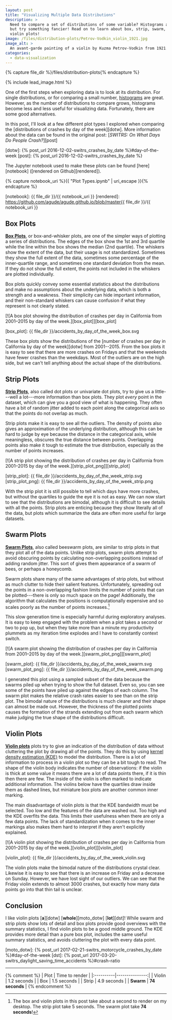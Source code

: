 ```yaml
---
layout: post
title: "Visualizing Multiple Data Distributions"
description: >
  Need to compare a set of distributions of some variable? Histograms are OK,
  but try something fancier! Read on to learn about box, strip, swarm, and
  violin plots!
image: /files/distribution-plots/Petrov-Vodkin_violin_1921.jpg
image_alt: >
  An avant-garde painting of a violin by Kuzma Petrov-Vodkin from 1921.
categories:
  - data-visualization
---
```


{% capture file_dir %}/files/distribution-plots{% endcapture %}

{% include lead_image.html %}

One of the first steps when exploring data is to look at its distribution. For
single distributions, or for comparing a small number, [histograms][hist] are
great. However, as the number of distributions to compare grows, histograms
become less and less useful for visualizing data. Fortunately, there are some
good alternatives.

[hist]: https://en.wikipedia.org/wiki/Histogram

In this post, I'll look at a few different plot types I explored when
comparing the [distributions of crashes by day of the week][dotw]. More
information about the data can be found in the original post: [_SWITRS: On
What Days Do People Crash?_][post]

[dotw]: {% post_url 2016-12-02-switrs_crashes_by_date %}#day-of-the-week
[post]: {% post_url 2016-12-02-switrs_crashes_by_date %}

The Jupyter notebook used to make these plots can be found [here][notebook]
([rendered on Github][rendered]).

{% capture notebook_uri %}{{ "Plot Types.ipynb" | uri_escape }}{% endcapture %} 

[notebook]: {{ file_dir }}/{{ notebook_uri }}
[rendered]: https://github.com/agude/agude.github.io/blob/master{{ file_dir }}/{{ notebook_uri }}

## Box Plots

[**Box Plots**][box], or box-and-whisker plots, are one of the simpler ways of
plotting a series of distributions. The edges of the box show the 1st and 3rd quartile
while the line within the box shows the median (2nd quartile). The whiskers
show the extent of the data, but their usage is not standardized. Sometimes
they show the full extent of the data, sometimes some percentage of the
inner-quartile range, and sometimes one standard deviation from the mean. If
they do not show the full extent, the points not included in the whiskers are
plotted individually.

Box plots quickly convey some essential statistics about the distributions
and make no assumptions about the underlying data, which is both a strength
and a weakness. Their simplicity can hide important information, and their
non-standard whiskers can cause confusion if what they represent is not
clearly stated.

[box]: https://en.wikipedia.org/wiki/Box_plot

[![A box plot showing the distribution of crashes per day in California from
2001–2015 by day of the week.][box_plot]][box_plot]

[box_plot]: {{ file_dir }}/accidents_by_day_of_the_week_box.svg

These box plots show the distributions of the [number of crashes per day in
California by day of the week][dotw] from 2001--2015. From the box plots it is
easy to see that there are more crashes on Fridays and that the weekends have
fewer crashes than the weekdays. Most of the outliers are on the high side,
but we can't tell anything about the actual shape of the distributions.

## Strip Plots

[**Strip Plots**][strip], also called dot plots or univariate dot plots, try
to give us a little---well a lot---more information than box plots. They plot
_every_ point in the dataset, which can give you a good view of what is
happening. They often have a bit of random jitter added to each point along
the categorical axis so that the points do not overlap as much.

Strip plots make it is easy to see all the outliers. The density of points
also gives an approximation of the underlying distribution, although this can
be hard to judge by eye because the distance in the categorical axis, while
meaningless, obscures the true distance between points. Overlapping points
also make it tough to estimate the true distribution, especially as the number
of points increases.

[strip]: https://en.wikipedia.org/wiki/Dot_plot_(statistics)#Dot_plots

[![A strip plot showing the distribution of crashes per day in California
from 2001–2015 by day of the week.][strip_plot_png]][strip_plot]

[strip_plot]: {{ file_dir }}/accidents_by_day_of_the_week_strip.svg
[strip_plot_png]: {{ file_dir }}/accidents_by_day_of_the_week_strip.png

With the strip plot it is still possible to tell which days have more
crashes, but without the quartiles to guide the eye it is not as easy. We
can now start to see that the distributions are bimodal, although it is
difficult to see details with all the points. Strip plots are enticing because
they show literally all of the data, but plots which summarize the data are
often more useful for large datasets.

## Swarm Plots

[**Swarm Plots**][swarm], also called beeswarm plots, are similar to strip
plots in that they plot all of the data points. Unlike strip plots, swarm
plots attempt to avoid obscuring points by calculating non-overlapping
positions instead of adding random jitter. This sort of gives them appearance
of a swarm of bees, or perhaps a honeycomb.

[swarm]: http://www.cbs.dtu.dk/~eklund/beeswarm/

Swarm plots share many of the same advantages of strip plots, but without as
much clutter to hide their salient features. Unfortunately, spreading out the
points in a non-overlapping fashion limits the number of points that can be
plotted---there is only so much space on the page! Additionally, the algorithm
that calculates the positions is computationally expensive and so scales poorly
as the number of points increases.[^1]

This slow generation time is especially harmful during exploratory analyses.
It is easy to keep engaged with the problem when a plot takes a second
or two to pop up, but when they take more than a minute my productivity
plummets as my iteration time explodes and I have to constantly context
switch.

[![A swarm plot showing the distribution of crashes per day in California
from 2001–2015 by day of the week.][swarm_plot_png]][swarm_plot]

[swarm_plot]: {{ file_dir }}/accidents_by_day_of_the_week_swarm.svg
[swarm_plot_png]: {{ file_dir }}/accidents_by_day_of_the_week_swarm.png

I generated this plot using a sampled subset of the data because the swarms
piled up when trying to show the full dataset. Even so, you can see some of the
points have piled up against the edges of each column. The swarm plot makes
the relative crash rates easier to see than on the strip plot. The bimodal
nature of the distributions is much clearer and their shape can almost be made
out. However, the thickness of the plotted points causes the formation of the
strands extending out from each swarm which make judging the true shape of the
distributions difficult.

## Violin Plots

[**Violin plots**][violin] plots try to give an indication of the distribution
of data without cluttering the plot by drawing all of the points. They do
this by using [kernel density estimation (KDE)][kde] to model the
distribution. There is a lot of information to process in a violin plot so
they can be a bit tough to read. The shape of the violin body indicates the
number of observations: if the violin is thick at some value it means there
are a lot of data points there, if it is thin then there are few. The inside
of the violin is often marked to indicate additional information. The violins
below have the quartiles draw inside them as dashed lines, but miniature box
plots are another common inner marking.

[violin]: https://en.wikipedia.org/wiki/Violin_plot
[kde]: https://en.wikipedia.org/wiki/Kernel_density_estimation

The main disadvantage of violin plots is that the KDE bandwidth must be
selected. Too low and the features of the data are washed out. Too high and
the KDE overfits the data. This limits their usefulness when there are only a
few data points. The lack of standardization when it comes to the inner
markings also makes them hard to interpret if they aren't explicitly
explained.

[![A violin plot showing the distribution of crashes per day in California
from 2001–2015 by day of the week.][violin_plot]][violin_plot]

[violin_plot]: {{ file_dir }}/accidents_by_day_of_the_week_violin.svg

The violin plots make the bimodal nature of the distributions crystal clear.
Likewise it is easy to see that there is an increase on Friday and a decrease
on Sunday. However, we have lost sight of our outliers. We can see that the
Friday violin extends to almost 3000 crashes, but exactly how many data
points go into that thin tail is unclear.

## Conclusion

I like violin plots [**a**][dotw] [**whole**][moto_dotw] [**lot**][dst]! While
swarm and strip plots show lots of detail and box plots provide good overviews
with the summary statistics, I find violin plots to be a good middle ground.
The KDE provides more detail than a pure box plot, includes the same useful
summary statistics, and avoids cluttering the plot with every data point.

[moto_dotw]: {% post_url 2017-02-21-switrs_motorcycle_crashes_by_date %}#day-of-the-week
[dst]: {% post_url 2017-03-20-switrs_daylight_saving_time_accidents %}#crash-ratio

---

[^1]: The box and violin plots in this post take about a second to render on my desktop. The strip plot take 5 seconds. The swarm plot take **74 seconds**!

{% comment %}
| Plot      | Time to render |
|:----------|---------------:|
| Violin    | 1.2 seconds    |
| Box       | 1.5 seconds    |
| Strip     | 4.9 seconds    |
| **Swarm** | **74 seconds** |
{% endcomment %}
